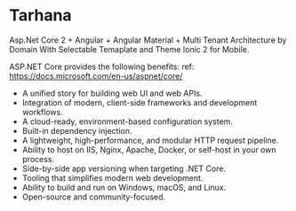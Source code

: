 # Tarhana

Asp.Net Core 2 + Angular + Angular Material + Multi Tenant Architecture by Domain With Selectable Temaplate and Theme
Ionic 2 for Mobile.

ASP.NET Core provides the following benefits:  ref: https://docs.microsoft.com/en-us/aspnet/core/
- A unified story for building web UI and web APIs.
- Integration of modern, client-side frameworks and development workflows.
- A cloud-ready, environment-based configuration system.
- Built-in dependency injection.
- A lightweight, high-performance, and modular HTTP request pipeline.
- Ability to host on IIS, Nginx, Apache, Docker, or self-host in your own process.
- Side-by-side app versioning when targeting .NET Core.
- Tooling that simplifies modern web development.
- Ability to build and run on Windows, macOS, and Linux.
- Open-source and community-focused.

